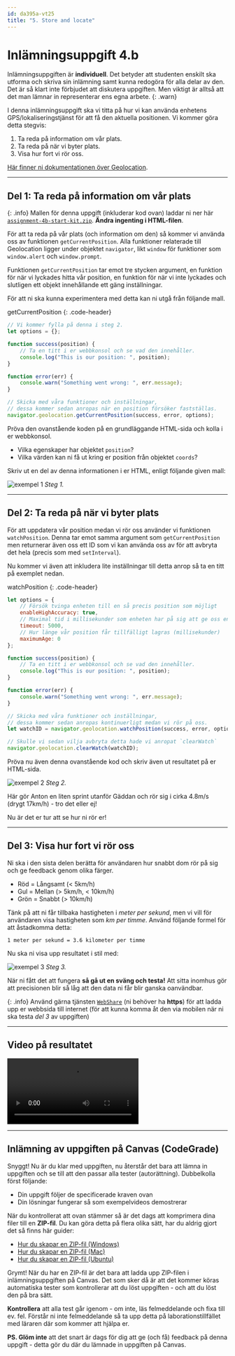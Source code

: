 ```yaml
---
id: da395a-vt25
title: "5. Store and locate"
---
```


# Inlämningsuppgift 4.b

Inlämningsuppgiften är **individuell**. Det betyder att studenten enskilt ska utforma och skriva sin inlämning samt kunna redogöra för alla delar av den. Det är så klart inte förbjudet att diskutera uppgiften. Men viktigt är alltså att det man lämnar in representerar ens egna arbete.
{: .warn}

I denna inlämningsuppgift ska vi titta på hur vi kan använda enhetens GPS/lokaliseringstjänst för att få den aktuella positionen. Vi kommer göra detta stegvis:

1. Ta reda på information om vår plats.
2. Ta reda på när vi byter plats.
3. Visa hur fort vi rör oss.

[Här finner ni dokumentationen över Geolocation](https://developer.mozilla.org/en-US/docs/Web/API/Geolocation).

---

## Del 1: Ta reda på information om vår plats

{: .info}
Mallen för denna uppgift (inkluderar kod ovan) laddar ni ner här [`assignment-4b-start-kit.zip`](../../assets/kod/assignment-4b-start-kit.zip).
**Ändra ingenting i HTML-filen**.

För att ta reda på vår plats (och information om den) så kommer vi använda oss av funktionen `getCurrentPosition`. Alla funktioner relaterade till Geolocation ligger under objektet `navigator`, likt `window` för funktioner som `window.alert` och `window.prompt`.

Funktionen `getCurrentPosition` tar emot tre stycken argument, en funktion för när vi lyckades hitta vår position, en funktion för när vi inte lyckades och slutligen ett objekt innehållande ett gäng inställningar.

För att ni ska kunna experimentera med detta kan ni utgå från följande mall.

getCurrentPosition
{: .code-header}

``` js
// Vi kommer fylla på denna i steg 2.
let options = {};

function success(position) {
    // Ta en titt i er webbkonsol och se vad den innehåller.
    console.log("This is our position: ", position);
}

function error(err) {
    console.warn("Something went wrong: ", err.message);
}

// Skicka med våra funktioner och inställningar,
// dessa kommer sedan anropas när en position försöker fastställas.
navigator.geolocation.getCurrentPosition(success, error, options);
```

Pröva den ovanstående koden på en grundläggande HTML-sida och kolla i er webbkonsol.

* Vilka egenskaper har objektet `position`?
* Vilka värden kan ni få ut kring er position från objektet `coords`?

Skriv ut en del av denna informationen i er HTML, enligt följande given mall:

![exempel 1](../../images/geo1.jpg) _Steg 1._

---

## Del 2: Ta reda på när vi byter plats

För att uppdatera vår position medan vi rör oss använder vi funktionen `watchPosition`. Denna tar emot samma argument som `getCurrentPosition` men returnerar även oss ett ID som vi kan använda oss av för att avbryta det hela (precis som med `setInterval`).

Nu kommer vi även att inkludera lite inställningar till detta anrop så ta en titt på exemplet nedan.

watchPosition
{: .code-header}

``` js
let options = {
    // Försök tvinga enheten till en så precis position som möjligt
    enableHighAccuracy: true,
    // Maximal tid i millisekunder som enheten har på sig att ge oss en position
    timeout: 5000,
    // Hur länge vår position får tillfälligt lagras (millisekunder)
    maximumAge: 0
};

function success(position) {
    // Ta en titt i er webbkonsol och se vad den innehåller.
    console.log("This is our position: ", position);
}

function error(err) {
    console.warn("Something went wrong: ", err.message);
}

// Skicka med våra funktioner och inställningar,
// dessa kommer sedan anropas kontinuerligt medan vi rör på oss.
let watchID = navigator.geolocation.watchPosition(success, error, options);

// Skulle vi sedan vilja avbryta detta hade vi anropat `clearWatch`
navigator.geolocation.clearWatch(watchID);
```

Pröva nu även denna ovanstående kod och skriv även ut resultatet på er HTML-sida.

![exempel 2](../../images/geo2.png) _Steg 2._

Här gör Anton en liten sprint utanför Gäddan och rör sig i cirka 4.8m/s (drygt 17km/h) - tro det eller ej!

Nu är det er tur att se hur ni rör er!

---

## Del 3: Visa hur fort vi rör oss

Ni ska i den sista delen berätta för användaren hur snabbt dom rör på sig och ge feedback genom olika färger.

* Röd = Långsamt (< 5km/h)
* Gul = Mellan (> 5km/h, < 10km/h)
* Grön = Snabbt (> 10km/h)

Tänk på att ni får tillbaka hastigheten i *meter per sekund*, men vi vill för användaren visa hastigheten som *km per timme*. Använd följande formel för att åstadkomma detta:

```
1 meter per sekund = 3.6 kilometer per timme
```

Nu ska ni visa upp resultatet i stil med:

![exempel 3](../../images/geo3.jpg) _Steg 3._

När ni fått det att fungera **så gå ut en sväng och testa!** Att sitta inomhus gör att precisionen blir så låg att den data ni får blir ganska oanvändbar.

{: .info}
Använd gärna tjänsten [`WebShare`](http://webshare.mah.se/) (ni behöver ha **https**) för att ladda upp er webbsida till internet (för att kunna komma åt den via mobilen när ni ska testa *del 3* av uppgiften)

---

## Video på resultatet

<video controls>
  <source src="https://tibbelit.se/mau/da395a/inl.4.b.mp4" type="video/mp4">
Your browser does not support the video tag.
</video>

---

## Inlämning av uppgiften på Canvas (CodeGrade)

Snyggt! Nu är du klar med uppgiften, nu återstår det bara att lämna in uppgiften och se till att den passar alla tester (autorättning). Dubbelkolla först följande:

* Din uppgift följer de specificerade kraven ovan
* Din lösningar fungerar så som exempelvideos demostrerar

När du kontrollerat att ovan stämmer så är det dags att komprimera dina filer till en **ZIP-fil**. Du kan göra detta på flera olika sätt, har du aldrig gjort det så finns här guider:

- [Hur du skapar en ZIP-fil (Windows)](https://support.microsoft.com/en-us/windows/zip-and-unzip-files-8d28fa72-f2f9-712f-67df-f80cf89fd4e5)
- [Hur du skapar en ZIP-fil (Mac)](https://support.apple.com/sv-se/guide/mac-help/mchlp2528/mac)
- [Hur du skapar en ZIP-fil (Ubuntu)](https://www.cyberciti.biz/faq/how-to-zip-a-folder-in-ubuntu-linux/)

Grymt! När du har en ZIP-fil är det bara att ladda upp ZIP-filen i inlämningsuppgiften på Canvas. Det som sker då är att det kommer köras automatiska tester som kontrollerar att du löst uppgiften - och att du löst den på bra sätt.

**Kontrollera** att alla test går igenom - om inte, läs felmeddelande och fixa till ev. fel. Förstår ni inte felmeddelande så ta upp detta på laborationstillfället med läraren där som kommer att hjälpa er.

**PS. Glöm inte** att det snart är dags för dig att ge (och få) feedback på denna uppgift - detta gör du där du lämnade in uppgiften på Canvas.